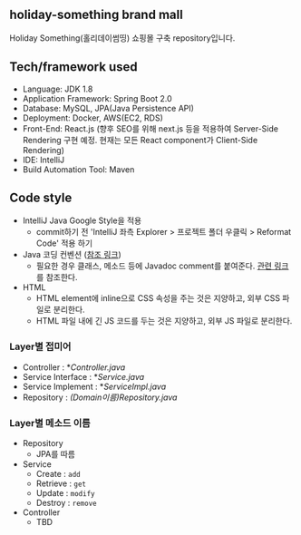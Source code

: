 ## holiday-something brand mall
Holiday Something(홀리데이썸띵) 쇼핑몰 구축 repository입니다.

## Tech/framework used
- Language: JDK 1.8
- Application Framework: Spring Boot 2.0
- Database: MySQL, JPA(Java Persistence API)
- Deployment: Docker, AWS(EC2, RDS)
- Front-End: React.js (향후 SEO를 위해 next.js 등을 적용하여 Server-Side Rendering 구현 예정. 현재는 모든 React component가 Client-Side Rendering)
- IDE: IntelliJ
- Build Automation Tool: Maven

## Code style
- IntelliJ Java Google Style을 적용
  - commit하기 전 'IntelliJ 좌측 Explorer > 프로젝트 폴더 우클릭 > Reformat Code' 적용 하기
- Java 코딩 컨벤션 ([참조 링크](http://kwangshin.pe.kr/blog/java-code-conventions-%EC%9E%90%EB%B0%94-%EC%BD%94%EB%94%A9-%EA%B7%9C%EC%B9%99/))
  - 필요한 경우 클래스, 메소드 등에 Javadoc comment를 붙여준다. [관련 링크](https://idratherbewriting.com/java-javadoc-tags)를 참조한다.
- HTML
  - HTML element에 inline으로 CSS 속성을 주는 것은 지양하고, 외부 CSS 파일로 분리한다.
  - HTML 파일 내에 긴 JS 코드를 두는 것은 지양하고, 외부 JS 파일로 분리한다.
  
### Layer별 접미어
- Controller : **Controller.java*
- Service Interface : **Service.java*
- Service Implement : **ServiceImpl.java*
- Repository : *(Domain이름)Repository.java*

### Layer별 메소드 이름
- Repository
  - JPA를 따름
- Service
  - Create : `add`
  - Retrieve : `get`
  - Update : `modify`
  - Destroy : `remove`
- Controller
  - TBD
  

